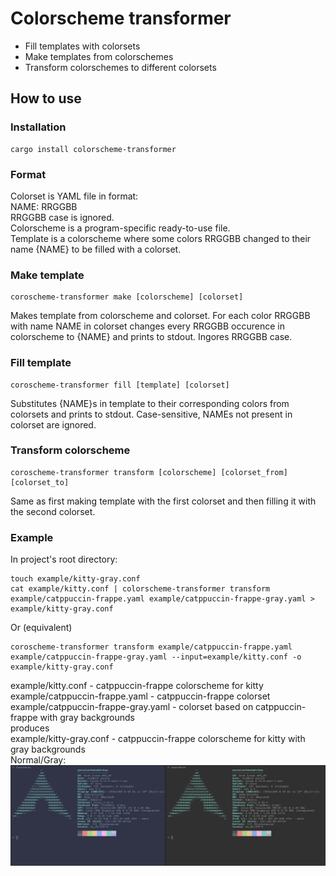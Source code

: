 # Colorscheme transformer
- Fill templates with colorsets
- Make templates from colorschemes
- Transform colorschemes to different colorsets

## How to use
### Installation
```console
cargo install colorscheme-transformer
```
### Format
Colorset is YAML file in format:  
NAME: RRGGBB  
RRGGBB case is ignored.  
Colorscheme is a program-specific ready-to-use file.  
Template is a colorscheme where some colors RRGGBB changed to their name {NAME} to be filled with a colorset.  
### Make template
```console
coroscheme-transformer make [colorscheme] [colorset]
```
Makes template from colorscheme and colorset.
For each color RRGGBB with name NAME in colorset changes every RRGGBB occurence in colorscheme to {NAME} and prints to stdout. Ingores RRGGBB case.
### Fill template
```console
coroscheme-transformer fill [template] [colorset]
```
Substitutes {NAME}s in template to their corresponding colors from colorsets and prints to stdout. Case-sensitive, NAMEs not present in colorset are ignored.
### Transform colorscheme

```console
coroscheme-transformer transform [colorscheme] [colorset_from] [colorset_to]
```
Same as first making template with the first colorset and then filling it with the second colorset.
### Example
In project's root directory:
```console
touch example/kitty-gray.conf
cat example/kitty.conf | colorscheme-transformer transform example/catppuccin-frappe.yaml example/catppuccin-frappe-gray.yaml > example/kitty-gray.conf
```
Or (equivalent)
```
coroscheme-transformer transform example/catppuccin-frappe.yaml example/catppuccin-frappe-gray.yaml --input=example/kitty.conf -o example/kitty-gray.conf
```

example/kitty.conf - catppuccin-frappe colorscheme for kitty  
example/catppuccin-frappe.yaml - catppuccin-frappe colorset  
example/catppuccin-frappe-gray.yaml - colorset based on catppuccin-frappe with gray backgrounds  
produces  
example/kitty-gray.conf - catppuccin-frappe colorscheme for kitty with gray backgrounds  
Normal/Gray:  
<img title="Result" alt="Result" src="example/result.png">
